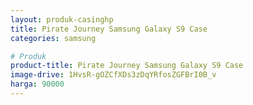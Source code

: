 ```yaml
---
layout: produk-casinghp
title: Pirate Journey Samsung Galaxy S9 Case
categories: samsung

# Produk
product-title: Pirate Journey Samsung Galaxy S9 Case
image-drive: 1HvsR-gOZCfXDs3zDqYRfosZGFBrI0B_v
harga: 90000
---
```

